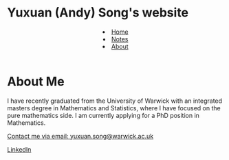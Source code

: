 <html>
    <link rel="stylesheet" href="style.css">
   <head>
      <h1>Yuxuan (Andy) Song's website</h1>
      </head> 
   <body>
      <header>   
         <li class="masthead__menu-item">
          <a href="https://anduin-dk.github.io/AcademicWeb/index.html">Home</a>
            </li>
          <li class="masthead__menu-item">
          <a href="https://anduin-dk.github.io/AcademicWeb/notes.html">Notes</a>
            </li>
          <li class="masthead__menu-item">
          <a href="https://anduin-dk.github.io/AcademicWeb/about.html">About</a>
            </li>
      </header>
      <main>
        <h1>About Me</h1>
        <p>I have recently graduated from the University of Warwick with an integrated masters degree in Mathematics and Statistics, 
                   where I have focused on the pure mathematics side. I am currently applying for a PhD position in Mathematics.</p>     
      </main>
       <section><p><a href="mailto:yuxuan.song@warwick.ac.uk">Contact me via email: yuxuan.song@warwick.ac.uk</a></p></section>
      <footer>
         <p><a href=”linkedin.com/in/yuxuan-song-2a9293200/”, target="_blank">LinkedIn</a></p>
      </footer>
    </body>
</html>

